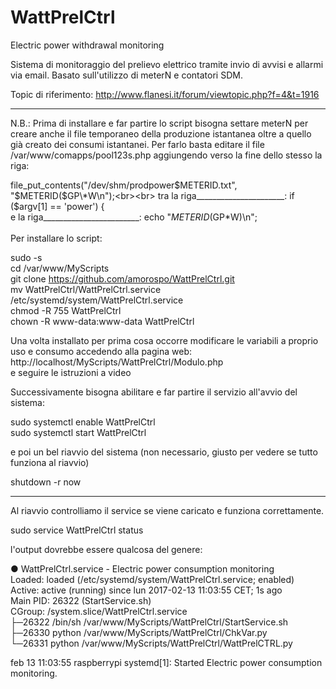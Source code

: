 # WattPrelCtrl
Electric power withdrawal monitoring

Sistema di monitoraggio del prelievo elettrico tramite invio di avvisi e allarmi via email. Basato sull'utilizzo di meterN e contatori SDM.

Topic di riferimento: http://www.flanesi.it/forum/viewtopic.php?f=4&t=1916
*******************************************************************************************************************
N.B.: 
Prima di installare e far partire lo script bisogna settare meterN per creare anche il file temporaneo della produzione istantanea oltre a quello già creato dei consumi istantanei. Per farlo basta editare il file /var/www/comapps/pool123s.php aggiungendo verso la fine dello stesso la riga:

file_put_contents("/dev/shm/prodpower$METERID.txt", "$METERID($GP\*W\n");<br><br>
tra la riga______________________: if ($argv[1] == 'power') {<br>
e la riga________________________: echo "$METERID($GP\*W)\n";<br><br>
Per installare lo script:

sudo -s<br>
cd /var/www/MyScripts<br>
git clone https://github.com/amorospo/WattPrelCtrl.git<br>
mv WattPrelCtrl/WattPrelCtrl.service /etc/systemd/system/WattPrelCtrl.service<br>
chmod -R 755 WattPrelCtrl<br>
chown -R www-data:www-data WattPrelCtrl<br>

Una volta installato per prima cosa occorre modificare le variabili a proprio uso e consumo accedendo alla pagina web:<br>
http://localhost/MyScripts/WattPrelCtrl/Modulo.php<br>
e seguire le istruzioni a video

Successivamente bisogna abilitare e far partire il servizio all'avvio del sistema:

sudo systemctl enable WattPrelCtrl<br>
sudo systemctl start WattPrelCtrl<br>

e poi un bel riavvio del sistema (non necessario, giusto per vedere se tutto funziona al riavvio)

shutdown -r now<br>

*******************************************************************************************************************
Al riavvio controlliamo il service se viene caricato e funziona correttamente.

sudo service WattPrelCtrl status

l'output dovrebbe essere qualcosa del genere:

● WattPrelCtrl.service - Electric power consumption monitoring<br>
   Loaded: loaded (/etc/systemd/system/WattPrelCtrl.service; enabled)<br>
   Active: active (running) since lun 2017-02-13 11:03:55 CET; 1s ago<br>
 Main PID: 26322 (StartService.sh)<br>
   CGroup: /system.slice/WattPrelCtrl.service<br>
           ├─26322 /bin/sh /var/www/MyScripts/WattPrelCtrl/StartService.sh<br>
           ├─26330 python /var/www/MyScripts/WattPrelCtrl/ChkVar.py<br>
           └─26331 python /var/www/MyScripts/WattPrelCtrl/WattPrelCTRL.py<br>

feb 13 11:03:55 raspberrypi systemd[1]: Started Electric power consumption monitoring.

